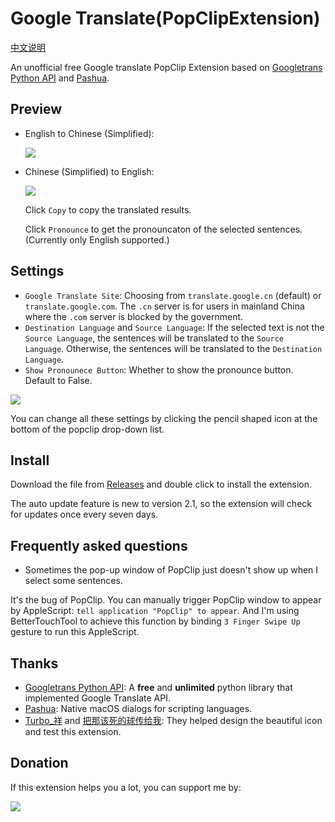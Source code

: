 # Google Translate(PopClipExtension)
[中文说明](https://github.com/wizyoung/googletranslate.popclipext/blob/master/README_CN.md)

An unofficial free Google translate PopClip Extension based on [Googletrans Python API](https://github.com/ssut/py-googletrans) and [Pashua](https://github.com/BlueM/Pashua).

## Preview

- English to Chinese (Simplified):

  ![](https://github.com/wizyoung/googletranslate.popclipext/blob/master/screenshots/en2cn.gif?raw=true)

- Chinese (Simplified) to English:

  ![](https://github.com/wizyoung/googletranslate.popclipext/blob/master/screenshots/cn2en.gif?raw=true)

  Click `Copy` to copy the translated results.

  Click `Pronounce` to get the pronouncaton of the selected sentences. (Currently only English supported.)

## Settings

- `Google Translate Site`: Choosing from `translate.google.cn` (default) or `translate.google.com`. The `.cn` server is for users in mainland China where the `.com` server is blocked by the government. 
- `Destination Language` and `Source Language`: If the selected text is not the `Source Language`, the sentences will be translated to the `Source Language`. Otherwise, the  sentences will be translated to the `Destination Language`.
- `Show Pronounece Button`: Whether to show the pronounce button. Default to False.

![](https://github.com/wizyoung/googletranslate.popclipext/blob/master/screenshots/settings.png?raw=true)

You can change all these settings by clicking the pencil shaped icon at the bottom of the popclip drop-down list.

## Install

Download the file from [Releases](https://github.com/wizyoung/googletranslate.popclipext/releases) and double click to install the extension.

The auto update feature is new to version 2.1, so the extension will check for updates once every seven days.

## Frequently asked questions

- Sometimes the pop-up window of PopClip just doesn't show up when I select some sentences.

It's the bug of PopClip. You can manually  trigger PopClip window to appear by AppleScript: `tell application "PopClip" to appear`. And I'm using BetterTouchTool to achieve this function by binding `3 Finger Swipe Up` gesture to run this AppleScript.

## Thanks

- [Googletrans Python API](https://github.com/ssut/py-googletrans): A **free** and **unlimited** python library that implemented Google Translate API.
- [Pashua](https://github.com/BlueM/Pashua): Native macOS dialogs for scripting languages.
- [Turbo_祥](https://weibo.com/u/2627732300?topnav=1&wvr=6&topsug=1) and [把那该死的球传给我](https://weibo.com/u/2282786300?refer_flag=1001030101_): They helped design the beautiful icon and test this extension.

## Donation

If this extension helps you a lot, you can support me by:

![](https://github.com/wizyoung/googletranslate.popclipext/blob/master/screenshots/donation.png?raw=true)

